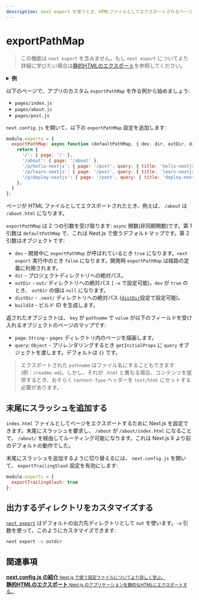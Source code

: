 ```yaml
---
description: next export を使うとき、HTMLファイルとしてエクスポートされるページのカスタマイズをします。
---
```


# exportPathMap

> この機能は `next export` を含みません。もし `next export` についてより詳細に学びたい場合は[静的HTMLのエクスポート](/docs/advanced-features/static-html-export.md)を参照してください。

<details>
  <summary><b>例</b></summary>
  <ul>
    <li><a href="https://github.com/zeit/next.js/tree/canary/examples/with-static-export">静的エクスポート</a></li>
  </ul>
</details>

以下のページで、アプリのカスタム `exportPathMap` を作る例から始めましょう:

- `pages/index.js`
- `pages/about.js`
- `pages/post.js`

`next.config.js` を開いて、以下の `exportPathMap` 設定を追加します:

```js
module.exports = {
  exportPathMap: async function (defaultPathMap, { dev, dir, outDir, distDir, buildId }) {
    return {
      '/': { page: '/' },
      '/about': { page: '/about' },
      '/p/hello-nextjs': { page: '/post', query: { title: 'hello-nextjs' } },
      '/p/learn-nextjs': { page: '/post', query: { title: 'learn-nextjs' } },
      '/p/deploy-nextjs': { page: '/post', query: { title: 'deploy-nextjs' } }
    };
  }
};
```

ページが HTML ファイルとしてエクスポートされたとき、例えば、 `/about` は `/about.html` になります。

`exportPathMap` は 2 つの引数を受け取ります: `async` 関数(非同期関数)です。第 1 引数は `defaultPathMap` で、これは Next.js で使うデフォルトマップです。第 2 引数はオブジェクトです:

- `dev` - 開発中に `exportPathMap` が呼ばれているとき `true` になります。`next export` 実行中のとき `false` になります。開発時 `exportPathMap` は経路の定義に利用されます。
- `dir` - プロジェクトディレクトリへの絶対パス。
- `outDir` - `out/` ディレクトリへの絶対パス ( `-o` で設定可能)。`dev` が `true` のとき、 `outDir` の値は `null` になります。
- `distDir` - `.next/` ディレクトリへの絶対パス ([`distDir`](/docs/api-reference/next.config.js/setting-a-custom-build-directory.md)設定で設定可能)。
- `buildId` - ビルド ID を生成します。 

返されたオブジェクトは、 `key` が `pathname` で `value` が以下のフィールドを受け入れるオブジェクトのページのマップです:

- `page`: `String` - `pages` ディレクトリ内のページを描画します。
- `query`: `Object` - プリレンダリングするとき `getInitialProps` に `query` オブジェクトを渡します。デフォルトは `{}` です。

> エクスポートされた `pathname` はファイル名にすることもできます (例：`/readme.md`)。しかし、それが `.html` と異なる場合、コンテンツを提供するとき、おそらく `Content-Type` ヘッダーを `text/html` にセットする必要があります。

## 末尾にスラッシュを追加する

`index.html` ファイルとしてページをエクスポートするために Next.js を設定できます。末尾にスラッシュを要求し、 `/about` が `/about/index.html` になることで、 `/about/` を経由してルーティング可能になります。これは Next.js 9 より前のデフォルトの動作でした。

末尾にスラッシュを追加するように切り替えるには、 `next.config.js` を開いて、 `exportTrailingSlash` 設定を有効にします:

```js
module.exports = {
  exportTrailingSlash: true
};
```

## 出力するディレクトリをカスタマイズする

[`next export`](/docs/advanced-features/static-html-export.md#how-to-use-it) はデフォルトの出力先ディレクトリとして `out` を使います。`-o` 引数を使って、このようにカスタマイズできます:

```bash
next export -o outdir
```

## 関連事項

<div class="card">
  <a href="/docs/api-reference/next.config.js/introduction.md">
    <b>next.config.js の紹介</b>
    <small>Next.js で使う設定ファイルについてより詳しく学ぶ。</small>
  </a>
</div>

<div class="card">
  <a href="/docs/advanced-features/static-html-export.md">
    <b>静的HTMLのエクスポート</b>
    <small>Next.js のアプリケーションを静的なHTMLにエクスポートする。</small>
  </a>
</div>
